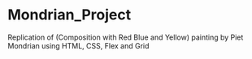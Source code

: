 # Mondrian_Project
Replication of (Composition with Red Blue and Yellow) painting by Piet Mondrian using HTML, CSS, Flex and Grid
